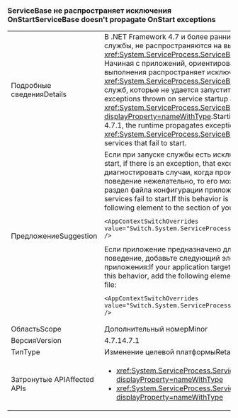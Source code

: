 ### <a name="servicebase-doesnt-propagate-onstart-exceptions"></a><span data-ttu-id="2b810-101">ServiceBase не распространяет исключения OnStart</span><span class="sxs-lookup"><span data-stu-id="2b810-101">ServiceBase doesn't propagate OnStart exceptions</span></span>

|   |   |
|---|---|
|<span data-ttu-id="2b810-102">Подробные сведения</span><span class="sxs-lookup"><span data-stu-id="2b810-102">Details</span></span>|<span data-ttu-id="2b810-103">В .NET Framework 4.7 и более ранних версий исключения, возникшие при запуске службы, не распространяются на вызывающий код <xref:System.ServiceProcess.ServiceBase.Run%2A?displayProperty=nameWithType>. Начиная с приложений, ориентированных на .NET Framework 4.7.1, среда выполнения распространяет исключения в <xref:System.ServiceProcess.ServiceBase.Run%2A?displayProperty=nameWithType> для служб, которые не удается запустить.</span><span class="sxs-lookup"><span data-stu-id="2b810-103">In the .NET Framework 4.7 and earlier versions, exceptions thrown on service startup are not propagated to the caller of <xref:System.ServiceProcess.ServiceBase.Run%2A?displayProperty=nameWithType>.Starting with applications that target the .NET Framework 4.7.1, the runtime propagates exceptions to <xref:System.ServiceProcess.ServiceBase.Run%2A?displayProperty=nameWithType> for services that fail to start.</span></span>|
|<span data-ttu-id="2b810-104">Предложение</span><span class="sxs-lookup"><span data-stu-id="2b810-104">Suggestion</span></span>|<span data-ttu-id="2b810-105">Если при запуске службы есть исключение, оно будет распространяться.</span><span class="sxs-lookup"><span data-stu-id="2b810-105">On service start, if there is an exception, that exception will be propagated.</span></span> <span data-ttu-id="2b810-106">Это поможет диагностировать случаи, когда происходит сбой запуска служб. Если такое поведение нежелательно, то его можно отключить, добавив следующий элемент <AppContextSwitchOverrides> в раздел <runtime> файла конфигурации приложения:</span><span class="sxs-lookup"><span data-stu-id="2b810-106">This should help diagnose cases where services fail to start.If this behavior is undesirable, you can opt out of it by adding the following <AppContextSwitchOverrides> element to the <runtime> section of your application configuration file:</span></span><pre><code class="language-xml">&lt;AppContextSwitchOverrides value=&quot;Switch.System.ServiceProcess.DontThrowExceptionsOnStart=true&quot; /&gt;&#13;&#10;</code></pre><span data-ttu-id="2b810-107">Если приложение предназначено для версии до 4.7.1, но вы хотите использовать это поведение, добавьте следующий элемент <AppContextSwitchOverrides> в раздел <runtime> файла конфигурации приложения:</span><span class="sxs-lookup"><span data-stu-id="2b810-107">If your application targets an earlier version than 4.7.1 but you want to have this behavior, add the following <AppContextSwitchOverrides> element to the <runtime> section of your application configuration file:</span></span><pre><code class="language-xml">&lt;AppContextSwitchOverrides value=&quot;Switch.System.ServiceProcess.DontThrowExceptionsOnStart=false&quot; /&gt;&#13;&#10;</code></pre>|
|<span data-ttu-id="2b810-108">Область</span><span class="sxs-lookup"><span data-stu-id="2b810-108">Scope</span></span>|<span data-ttu-id="2b810-109">Дополнительный номер</span><span class="sxs-lookup"><span data-stu-id="2b810-109">Minor</span></span>|
|<span data-ttu-id="2b810-110">Версия</span><span class="sxs-lookup"><span data-stu-id="2b810-110">Version</span></span>|<span data-ttu-id="2b810-111">4.7.1</span><span class="sxs-lookup"><span data-stu-id="2b810-111">4.7.1</span></span>|
|<span data-ttu-id="2b810-112">Тип</span><span class="sxs-lookup"><span data-stu-id="2b810-112">Type</span></span>|<span data-ttu-id="2b810-113">Изменение целевой платформы</span><span class="sxs-lookup"><span data-stu-id="2b810-113">Retargeting</span></span>|
|<span data-ttu-id="2b810-114">Затронутые API</span><span class="sxs-lookup"><span data-stu-id="2b810-114">Affected APIs</span></span>|<ul><li><xref:System.ServiceProcess.ServiceBase.Run(System.ServiceProcess.ServiceBase)?displayProperty=nameWithType></li><li><xref:System.ServiceProcess.ServiceBase.Run(System.ServiceProcess.ServiceBase[])?displayProperty=nameWithType></li></ul>|

